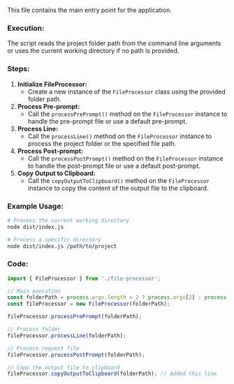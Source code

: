 This file contains the main entry point for the application.

### Execution:

The script reads the project folder path from the command line arguments or uses the current working directory if no path is provided.

### Steps:

1. **Initialize FileProcessor:**
   - Create a new instance of the `FileProcessor` class using the provided folder path.
2. **Process Pre-prompt:**
   - Call the `processPrePrompt()` method on the `FileProcessor` instance to handle the pre-prompt file or use a default pre-prompt.
3. **Process Line:**
   - Call the `processLine()` method on the `FileProcessor` instance to process the project folder or the specified file path.
4. **Process Post-prompt:**
   - Call the `processPostPrompt()` method on the `FileProcessor` instance to handle the post-prompt file or use a default post-prompt.
5. **Copy Output to Clipboard:**
   - Call the `copyOutputToClipboard()` method on the `FileProcessor` instance to copy the content of the output file to the clipboard.

### Example Usage:

```bash
# Process the current working directory
node dist/index.js 

# Process a specific directory
node dist/index.js /path/to/project
```

### Code:

```typescript
import { FileProcessor } from './file-processor';

// Main execution
const folderPath = process.argv.length > 2 ? process.argv[2] : process.cwd();
const fileProcessor = new FileProcessor(folderPath);

fileProcessor.processPrePrompt(folderPath);

// Process folder
fileProcessor.processLine(folderPath);

// Process request file
fileProcessor.processPostPrompt(folderPath);

// Copy the output file to clipboard
fileProcessor.copyOutputToClipboard(folderPath); // Added this line
```
